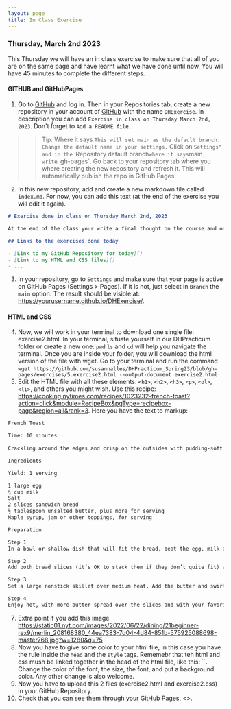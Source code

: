 ```yaml
---
layout: page
title: In Class Exercise  
---
```


### Thursday, March 2nd 2023 

This Thursday we will have an in class exercise to make sure that all of you are on the same page and have learnt what we have done until now. You will have 45 minutes to complete the different steps.

#### GITHUB and GitHubPages

1. Go to [GitHub](https://github.com/) and log in. Then in your Repositories tab, create a new repository in your account of [GitHub](https://github.com/) with the name `DHExercise`. In description you can add `Exercise in class on Thursday March 2nd, 2023`. Don't forget to `Add a README file`. 

>> Tip: Where it says `This will set main as the default branch. Change the default name in your settings.` Click on `Settings" and in the `Repository default branch` where it says `main`, write `gh-pages`. Go back to your repository tab where you where creating the new repository and refresh it. This will automatically publish the repo in GitHub Pages. 

2. In this new repository, add and create a new markdown file called `index.md`. For now, you can add this text (at the end of the exercise you will edit it again).

```md
# Exercise done in class on Thursday March 2nd, 2023 

At the end of the class your write a final thought on the course and on the work that we have been doing so far. 

## Links to the exercises done today 

- [Link to my GitHub Repository for today]()
- [Link to my HTML and CSS files]()
- ...
```

3. In your repository, go to `Settings` and make sure that your page is active on GitHub Pages (Settings > Pages). If it is not, just select in `Branch` the `main` option. The result should be visible at:  <https://yourusername.github.io/DHExercise/>. 

#### HTML and CSS 

4. Now, we will work in your terminal to download one single file: exercise2.html. In your terminal, situate yourself in our DHPracticum folder or create a new one: `pwd` `ls` and `cd` will help you navigate the terminal. Once you are inside your folder, you will download the html version of the file with wget.  Go to your terminal and run the command `wget https://github.com/susannalles/DHPracticum_Spring23/blob/gh-pages/exercises/5.exercise2.html --output-document exercise2.html`
5. Edit the HTML file with all these elements: `<h1>`, `<h2>`, `<h3>`, `<p>`, `<ol>`, `<li>`, and others you might wish. Use this recipe: <https://cooking.nytimes.com/recipes/1023232-french-toast?action=click&module=RecipeBox&pgType=recipebox-page&region=all&rank=3>. Here you have the text to markup: 

```txt
French Toast

Time: 10 minutes
    
Crackling around the edges and crisp on the outsides with pudding-soft centers, these thin slices of French toast taste like bread pudding, and feel especially like dessert if you smother them with maple syrup, jam or other sweet toppings. The key is to fully soak the bread, then cook the slices gently, so the insides cook through without the outsides burning. If the bread starts to brown too quickly, turn down the heat. You can double, triple or quadruple the amounts below to make enough for friends. Serve them in batches straight from the pan, or keep warm in a 200-degree oven on a plate or baking sheet.

Ingredients

Yield: 1 serving

1 large egg
¼ cup milk
Salt
2 slices sandwich bread
½ tablespoon unsalted butter, plus more for serving
Maple syrup, jam or other toppings, for serving

Preparation

Step 1
In a bowl or shallow dish that will fit the bread, beat the egg, milk and a pinch of salt with a fork until very smooth and bubbly on top.

Step 2
Add both bread slices (it’s OK to stack them if they don’t quite fit) and soak them, turning a few times, until the mixture is fully absorbed.

Step 3
Set a large nonstick skillet over medium heat. Add the butter and swirl it around the pan until it melts. The soaked bread will be really soft, so carefully pick up each slice by sliding your whole hand under it, then setting it in the pan. Cook until the bottoms are golden brown, about 3 minutes. Flip the slices, reduce the heat to medium-low and cook until the other sides are brown, 2 to 3 minutes.

Step 4
Enjoy hot, with more butter spread over the slices and with your favorite toppings.  
```

7. Extra point if you add this image <https://static01.nyt.com/images/2022/06/22/dining/21beginner-rex9/merlin_208168380_44ea7383-7d04-4d84-851b-575925088698-master768.jpg?w=1280&q=75>
8. Now you have to give some color to your html file, in this case you have the rule inside the `head` and the `style` tags. Rememebr that teh html and css mush be linked together in the head of the html file, like this: ``. Change the color of the font, the size, the font, and put a background color. Any other change is also welcome. 
9. Now you have to upload this 2 files (exercise2.html and exercise2.css) in your GitHub Repository. 
10. Check that you can see them through your GitHub Pages, <>.
